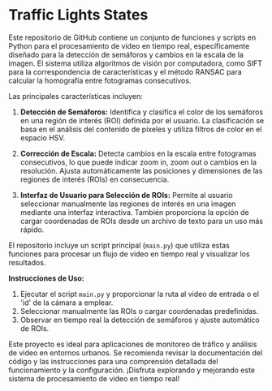 # Traffic Lights States
Este repositorio de GitHub contiene un conjunto de funciones y scripts en Python para el procesamiento de video en tiempo real, específicamente diseñado para la detección de semáforos y cambios en la escala de la imagen. El sistema utiliza algoritmos de visión por computadora, como SIFT para la correspondencia de características y el método RANSAC para calcular la homografía entre fotogramas consecutivos.

Las principales características incluyen:

1. **Detección de Semáforos:** Identifica y clasifica el color de los semáforos en una región de interés (ROI) definida por el usuario. La clasificación se basa en el análisis del contenido de píxeles y utiliza filtros de color en el espacio HSV.

2. **Corrección de Escala:** Detecta cambios en la escala entre fotogramas consecutivos, lo que puede indicar zoom in, zoom out o cambios en la resolución. Ajusta automáticamente las posiciones y dimensiones de las regiones de interés (ROIs) en consecuencia.

3. **Interfaz de Usuario para Selección de ROIs:** Permite al usuario seleccionar manualmente las regiones de interés en una imagen mediante una interfaz interactiva. También proporciona la opción de cargar coordenadas de ROIs desde un archivo de texto para un uso más rápido.

El repositorio incluye un script principal (`main.py`) que utiliza estas funciones para procesar un flujo de video en tiempo real y visualizar los resultados.

**Instrucciones de Uso:**
1. Ejecutar el script `main.py` y proporcionar la ruta al video de entrada o el 'id' de la cámara a emplear.
2. Seleccionar manualmente las ROIs o cargar coordenadas predefinidas.
3. Observar en tiempo real la detección de semáforos y ajuste automático de ROIs.

Este proyecto es ideal para aplicaciones de monitoreo de tráfico y análisis de video en entornos urbanos. Se recomienda revisar la documentación del código y las instrucciones para una comprensión detallada del funcionamiento y la configuración. ¡Disfruta explorando y mejorando este sistema de procesamiento de video en tiempo real!
